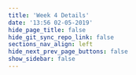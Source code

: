 ```yaml
---
title: 'Week 4 Details'
date: '13:56 02-05-2019'
hide_page_title: false
hide_git_sync_repo_link: false
sections_nav_align: left
hide_next_prev_page_buttons: false
show_sidebar: false
---
```

